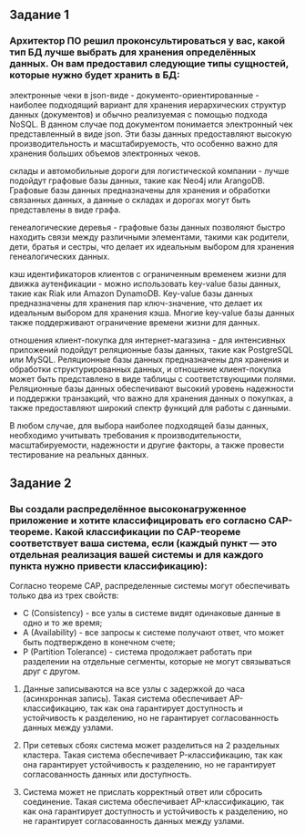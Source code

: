 ## Задание 1
### Архитектор ПО решил проконсультироваться у вас, какой тип БД лучше выбрать для хранения определённых данных. Он вам предоставил следующие типы сущностей, которые нужно будет хранить в БД:

электронные чеки в json-виде - документо-ориентированные - наиболее подходящий вариант для хранения иерархических структур данных (документов) и обычно реализуемая с помощью подхода NoSQL. 
В данном случае под документом понимается электронный чек представленный в виде json. Эти базы данных предоставляют высокую производительность и масштабируемость, что особенно важно для хранения больших объемов электронных чеков.

склады и автомобильные дороги для логистической компании - лучше подойдут графовые базы данных, такие как Neo4j или ArangoDB. Графовые базы данных предназначены для хранения и обработки связанных данных, а данные о складах и дорогах могут быть представлены в виде графа.

генеалогические деревья -  графовые базы данных позволяют быстро находить связи между различными элементами, такими как родители, дети, братья и сестры, что делает их идеальным выбором для хранения генеалогических данных.

кэш идентификаторов клиентов с ограниченным временем жизни для движка аутенфикации - можно использовать key-value базы данных, такие как Riak или Amazon DynamoDB. Key-value базы данных предназначены для хранения пар ключ-значение, что делает их идеальным выбором для хранения кэша. Многие key-value базы данных также поддерживают ограничение времени жизни для данных.

отношения клиент-покупка для интернет-магазина - для интенсивных приложений подойдут реляционные базы данных, такие как PostgreSQL или MySQL. Реляционные базы данных предназначены для хранения и обработки структурированных данных, и отношение клиент-покупка может быть представлено в виде таблицы с соответствующими полями. Реляционные базы данных обеспечивают высокий уровень надежности и поддержки транзакций, что важно для хранения данных о покупках, а также предоставляют широкий спектр функций для работы с данными.

В любом случае, для выбора наиболее подходящей базы данных, необходимо учитывать требования к производительности, масштабируемости, надежности и другие факторы, а также провести тестирование на реальных данных.

## Задание 2
### Вы создали распределённое высоконагруженное приложение и хотите классифицировать его согласно CAP-теореме. Какой классификации по CAP-теореме соответствует ваша система, если (каждый пункт — это отдельная реализация вашей системы и для каждого пункта нужно привести классификацию):

Согласно теореме CAP, распределенные системы могут обеспечивать только два из трех свойств:

- C (Consistency) - все узлы в системе видят одинаковые данные в одно и то же время;
- A (Availability) - все запросы к системе получают ответ, что может быть подтверждено в конечном счете;
- P (Partition Tolerance) - система продолжает работать при разделении на отдельные сегменты, которые не могут связываться друг с другом.

1. Данные записываются на все узлы с задержкой до часа (асинхронная запись).
Такая система обеспечивает AP-классификацию, так как она гарантирует доступность и устойчивость к разделению, но не гарантирует согласованность данных между узлами.

2. При сетевых сбоях система может разделиться на 2 раздельных кластера.
Такая система обеспечивает P-классификацию, так как она гарантирует устойчивость к разделению, но не гарантирует согласованность данных или доступность.

3. Система может не прислать корректный ответ или сбросить соединение.
Такая система обеспечивает AP-классификацию, так как она гарантирует доступность и устойчивость к разделению, но не гарантирует согласованность данных между узлами.
